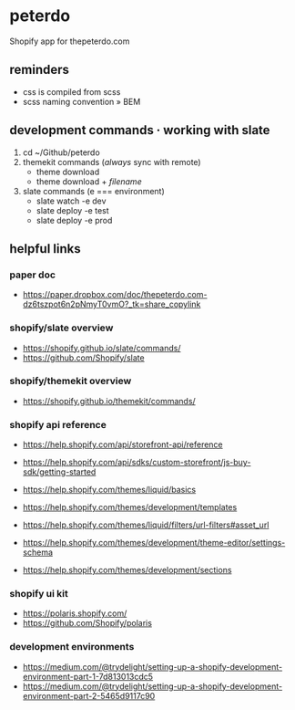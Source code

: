 # peterdo
Shopify app for thepeterdo.com

## reminders
* css is compiled from scss
* scss naming convention » BEM

## development commands · working with slate
1. cd ~/Github/peterdo
2. themekit commands (_always_ sync with remote)
	* theme download
	* theme download + _filename_
3. slate commands (e === environment)
	* slate watch -e dev
	* slate deploy -e test
	* slate deploy -e prod

## helpful links

### paper doc
* https://paper.dropbox.com/doc/thepeterdo.com-dz6tszpot6n2pNmyT0vmO?_tk=share_copylink

### shopify/slate overview
* https://shopify.github.io/slate/commands/
* https://github.com/Shopify/slate

### shopify/themekit overview
* https://shopify.github.io/themekit/commands/

### shopify api reference
* https://help.shopify.com/api/storefront-api/reference
* https://help.shopify.com/api/sdks/custom-storefront/js-buy-sdk/getting-started

* https://help.shopify.com/themes/liquid/basics
* https://help.shopify.com/themes/development/templates
* https://help.shopify.com/themes/liquid/filters/url-filters#asset_url
* https://help.shopify.com/themes/development/theme-editor/settings-schema
* https://help.shopify.com/themes/development/sections

### shopify ui kit
* https://polaris.shopify.com/
* https://github.com/Shopify/polaris

### development environments
* https://medium.com/@trydelight/setting-up-a-shopify-development-environment-part-1-7d813013cdc5
* https://medium.com/@trydelight/setting-up-a-shopify-development-environment-part-2-5465d9117c90

